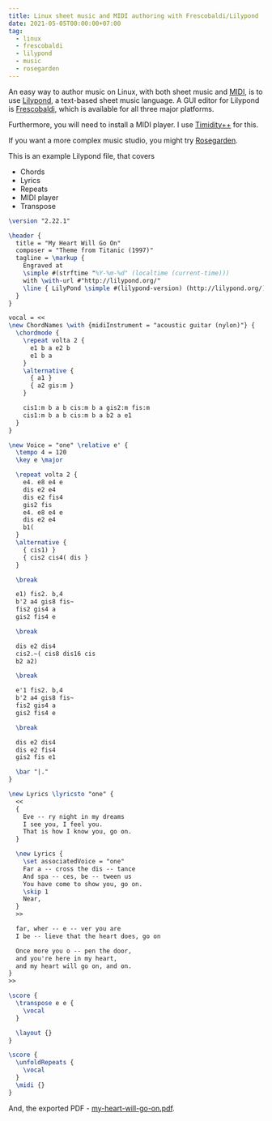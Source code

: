 ```yaml
---
title: Linux sheet music and MIDI authoring with Frescobaldi/Lilypond
date: 2021-05-05T00:00:00+07:00
tag:
  - linux
  - frescobaldi
  - lilypond
  - music
  - rosegarden
---
```


An easy way to author music on Linux, with both sheet music and [MIDI](https://wiki.archlinux.org/title/MIDI), is to use [Lilypond](http://lilypond.org/), a text-based sheet music language. A GUI editor for Lilypond is [Frescobaldi](https://www.frescobaldi.org/index.html), which is available for all three major platforms.

Furthermore, you will need to install a MIDI player. I use [Timidity++](https://wiki.archlinux.org/title/Timidity%2B%2B) for this.

If you want a more complex music studio, you might try [Rosegarden](https://www.rosegardenmusic.com/).

<!-- excerpt -->

This is an example Lilypond file, that covers

- Chords
- Lyrics
- Repeats
- MIDI player
- Transpose

```latex
\version "2.22.1"

\header {
  title = "My Heart Will Go On"
  composer = "Theme from Titanic (1997)"
  tagline = \markup {
    Engraved at
    \simple #(strftime "%Y-%m-%d" (localtime (current-time)))
    with \with-url #"http://lilypond.org/"
    \line { LilyPond \simple #(lilypond-version) (http://lilypond.org/) }
  }
}

vocal = <<
\new ChordNames \with {midiInstrument = "acoustic guitar (nylon)"} {
  \chordmode {
    \repeat volta 2 {
      e1 b a e2 b
      e1 b a
    }
    \alternative {
      { a1 }
      { a2 gis:m }
    }

    cis1:m b a b cis:m b a gis2:m fis:m
    cis1:m b a b cis:m b a b2 a e1
  }
}

\new Voice = "one" \relative e' {
  \tempo 4 = 120
  \key e \major

  \repeat volta 2 {
    e4. e8 e4 e
    dis e2 e4
    dis e2 fis4
    gis2 fis
    e4. e8 e4 e
    dis e2 e4
    b1(
  }
  \alternative {
    { cis1) }
    { cis2 cis4( dis }
  }

  \break

  e1) fis2. b,4
  b'2 a4 gis8 fis~
  fis2 gis4 a
  gis2 fis4 e

  \break

  dis e2 dis4
  cis2.~( cis8 dis16 cis
  b2 a2)

  \break

  e'1 fis2. b,4
  b'2 a4 gis8 fis~
  fis2 gis4 a
  gis2 fis4 e

  \break

  dis e2 dis4
  dis e2 fis4
  gis2 fis e1

  \bar "|."
}

\new Lyrics \lyricsto "one" {
  <<
  {
    Eve -- ry night in my dreams
    I see you, I feel you.
    That is how I know you, go on.
  }

  \new Lyrics {
    \set associatedVoice = "one"
    Far a -- cross the dis -- tance
    And spa -- ces, be -- tween us
    You have come to show you, go on.
    \skip 1
    Near,
  }
  >>

  far, wher -- e -- ver you are
  I be -- lieve that the heart does, go on

  Once more you o -- pen the door,
  and you're here in my heart,
  and my heart will go on, and on.
}
>>

\score {
  \transpose e e {
    \vocal
  }

  \layout {}
}

\score {
  \unfoldRepeats {
    \vocal
  }
  \midi {}
}
```

And, the exported PDF - [my-heart-will-go-on.pdf](https://github.com/patarapolw/music/blob/807974ef35764dbfa0e8b17a11eb1f8f517f1bca/_docs/Titanic/my-heart-will-go-on.pdf).
